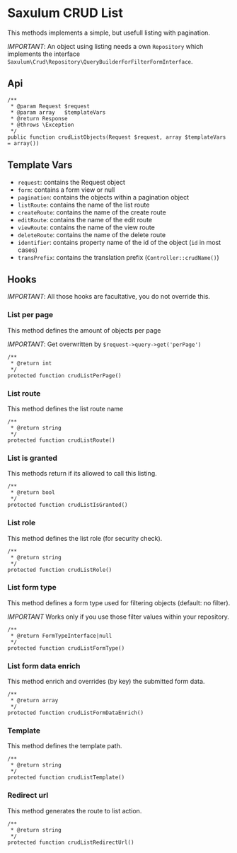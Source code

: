 # Saxulum CRUD List

This methods implements a simple, but usefull listing with pagination.

*IMPORTANT*: An object using listing needs a own `Repository` which implements
the interface `Saxulum\Crud\Repository\QueryBuilderForFilterFormInterface`.

## Api

```{.php}
/**
 * @param Request $request
 * @param array   $templateVars
 * @return Response
 * @throws \Exception
 */
public function crudListObjects(Request $request, array $templateVars = array())
```

## Template Vars

 * `request`: contains the Request object
 * `form`: contains a form view or null
 * `pagination`: contains the objects within a pagination object
 * `listRoute`: contains the name of the list route
 * `createRoute`: contains the name of the create route
 * `editRoute`: contains the name of the edit route
 * `viewRoute`: contains the name of the view route
 * `deleteRoute`: contains the name of the delete route
 * `identifier`: contains property name of the id of the object (`id` in most cases)
 * `transPrefix`: contains the translation prefix (`Controller::crudName()`)

## Hooks

*IMPORTANT*: All those hooks are facultative, you do not override this.

### List per page

This method defines the amount of objects per page

*IMPORTANT*: Get overwritten by `$request->query->get('perPage')`

```{.php}
/**
 * @return int
 */
protected function crudListPerPage()
```

### List route

This method defines the list route name

```{.php}
/**
 * @return string
 */
protected function crudListRoute()
```

### List is granted

This methods return if its allowed to call this listing.

```{.php}
/**
 * @return bool
 */
protected function crudListIsGranted()
```

### List role

This method defines the list role (for security check).

```{.php}
/**
 * @return string
 */
protected function crudListRole()
```

### List form type

This method defines a form type used for filtering objects (default: no filter).

*IMPORTANT* Works only if you use those filter values within your repository.

```{.php}
/**
 * @return FormTypeInterface|null
 */
protected function crudListFormType()
```

### List form data enrich

This method enrich and overrides (by key) the submitted form data.

```{.php}
/**
 * @return array
 */
protected function crudListFormDataEnrich()
```

### Template

This method defines the template path.

```{.php}
/**
 * @return string
 */
protected function crudListTemplate()
```

### Redirect url

This method generates the route to list action.

```{.php}
/**
 * @return string
 */
protected function crudListRedirectUrl()
```